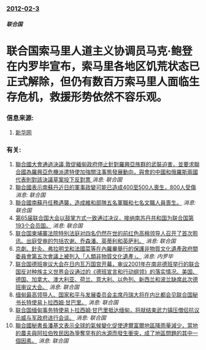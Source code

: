 ### [2012-02-3](/news/2012/02/3/index.md)

##### 联合国
#  联合国索马里人道主义协调员马克·鲍登在内罗毕宣布，索马里各地区饥荒状态已正式解除，但仍有数百万索马里人面临生存危机，救援形势依然不容乐观。




### 信息来源:

1. [新华网](http://news.xinhuanet.com/world/2012-02/03/c_111485868.htm)

### 有关:

1. [聯合國大會通過決議,敦促緬甸政府停止針對羅興亞族群的武裝迫害，並要求聯合國為羅興亞危機派遣特使加強關注事態發展動向，與會的中國和俄羅斯兩國代表則對該決議草案投下反對票 ](/zh/news/2017/12/24/聯合國大會通過決議敦促緬甸政府停止針對羅興亞族群的武裝迫害-並要求聯合國為羅興亞危機派遣特使加強關注事態發展動向-與會.md) _消息: 联合国_
2. [ 聯合國表示南蘇丹近日的軍事政變可能已造成400至500人喪生，800人受傷 ](/zh/news/2013/12/18/聯合國表示南蘇丹近日的軍事政變可能已造成400至500人喪生-800人受傷.md) _消息: 联合国_
3. [聯合國南蘇丹任務遇襲，造成維和部隊五名軍職和七名文職人員喪生。](/zh/news/2013/04/9/聯合國南蘇丹任務遇襲-造成維和部隊五名軍職和七名文職人員喪生.md) _消息: 联合国_
4. [第65届联合国大会以鼓掌方式一致通过决议，接纳南苏丹共和国为联合国第193个会员国。](/zh/news/2011/07/14/第65届联合国大会以鼓掌方式一致通过决议-接纳南苏丹共和国为联合国第193个会员国.md) _消息: 联合国_
5. [联合国柬埔寨法院特别法庭对四名仍然在世的前红色高棉领导人召开了首次聆讯。出庭受审的包括农谢、乔森潘、英蒂利和英萨利。](/zh/news/2011/06/27/联合国柬埔寨法院特别法庭对四名仍然在世的前红色高棉领导人召开了首次聆讯-出庭受审的包括农谢-乔森潘-英蒂利和英萨利.md) _消息: 联合国_
6. [ 京劇、針灸、弗拉明戈和法國菜等在內羅畢舉行的保護非物質文化遺產政府間委員會第五次會議上被列入「人類非物質文化遺產」。](/zh/news/2010/11/16/京劇-針灸-弗拉明戈和法國菜等在內羅畢舉行的保護非物質文化遺產政府間委員會第五次會議上被列入-人類非物質文化遺產.md) _消息: 内罗毕_
7. [联合国德班审议大会在日内瓦万国宫开幕，审议2001年在南非德班举行的联合国反对种族主义世界会议通过的《德班宣言和行动纲领》的落实情况。美国、德国、加拿大、澳大利亚、荷兰、意大利、以色列、新西兰和波兰缺席此次德班审议大会。](/zh/news/2009/04/20/联合国德班审议大会在日内瓦万国宫开幕-审议2001年在南非德班举行的联合国反对种族主义世界会议通过的-德班宣言和行动纲领.md) _消息: 联合国_
8. [缅甸最高领导人、国家和平与发展委员会主席丹瑞大将在内比都会见联合国秘书长特使易卜拉西姆·甘巴里。](/zh/news/2007/10/2/缅甸最高领导人-国家和平与发展委员会主席丹瑞大将在内比都会见联合国秘书长特使易卜拉西姆-甘巴里.md) _消息: 联合国_
9. [联合国缅甸事务特使易卜拉西姆·甘巴里抵达缅甸，将就结束武力镇压僧侣抗议示威与军政府进行会谈。](/zh/news/2007/09/29/联合国缅甸事务特使易卜拉西姆-甘巴里抵达缅甸-将就结束武力镇压僧侣抗议示威与军政府进行会谈.md) _消息: 联合国_
10. [聯合國秘書長潘基文表示全球的氣候變化促使達爾富爾地區降雨量減少，當地的農夫與阿拉伯牧民因為爭奪罕有的水源而發生衝突，成了地區問題的其中一個因素。](/zh/news/2007/06/17/聯合國秘書長潘基文表示全球的氣候變化促使達爾富爾地區降雨量減少-當地的農夫與阿拉伯牧民因為爭奪罕有的水源而發生衝突-成了.md) _消息: 联合国_
